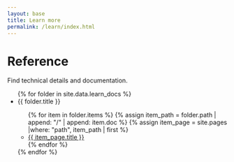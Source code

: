```yaml
---
layout: base
title: Learn more
permalink: /learn/index.html
---
```


# Reference

Find technical details and documentation.

<ul  class="list-unstyled">
{% for folder in site.data.learn_docs %}
  <li>{{ folder.title }}</li>
  <ul class="">
  {% for item in folder.items %}
  {% assign item_path = folder.path | append: "/" | append: item.doc %}
  {% assign item_page = site.pages |where: "path", item_path | first %}
      <li><a href="{{ item_page.permalink }}">{{ item_page.title }}</a></li>
  {% endfor %}
  </ul>
{% endfor %}
</ul>
